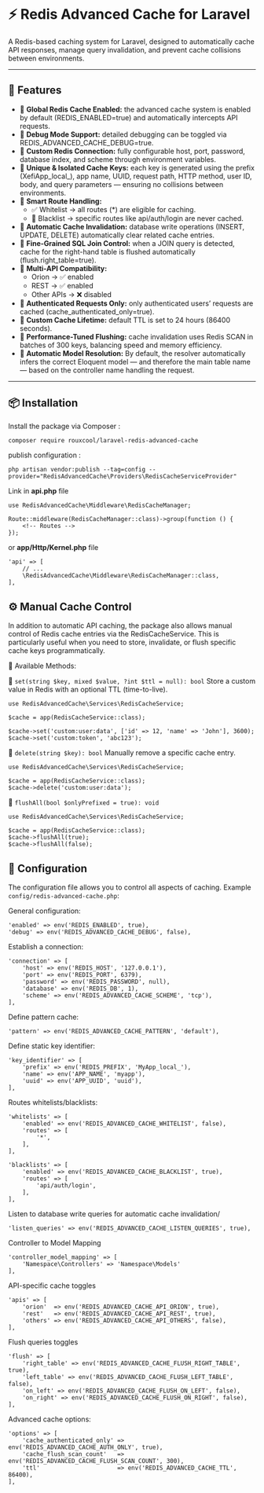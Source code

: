# ⚡ Redis Advanced Cache for Laravel

A Redis-based caching system for Laravel, designed to automatically cache API responses, manage query invalidation, and prevent cache collisions between environments.

---

## 🚀 Features

- 🔹 **Global Redis Cache Enabled:** the advanced cache system is enabled by default (REDIS_ENABLED=true) and automatically intercepts API requests.
- 🔹 **Debug Mode Support:** detailed debugging can be toggled via REDIS_ADVANCED_CACHE_DEBUG=true.
- 🔹 **Custom Redis Connection:** fully configurable host, port, password, database index, and scheme through environment variables.
- 🔹 **Unique & Isolated Cache Keys:** each key is generated using the prefix (XefiApp_local_), app name, UUID, request path, HTTP method, user ID, body, and query parameters — ensuring no collisions between environments.
- 🔹 **Smart Route Handling:**
    - ✅ Whitelist → all routes (*) are eligible for caching.
    - 🚫 Blacklist → specific routes like api/auth/login are never cached.
- 🔹 **Automatic Cache Invalidation:** database write operations (INSERT, UPDATE, DELETE) automatically clear related cache entries.
- 🔹 **Fine-Grained SQL Join Control:** when a JOIN query is detected, cache for the right-hand table is flushed automatically (flush.right_table=true).
- 🔹 **Multi-API Compatibility:**
    - Orion → ✅ enabled
    - REST → ✅ enabled
    - Other APIs → ❌ disabled
- 🔹 **Authenticated Requests Only:** only authenticated users’ requests are cached (cache_authenticated_only=true).
- 🔹 **Custom Cache Lifetime:** default TTL is set to 24 hours (86400 seconds).
- 🔹 **Performance-Tuned Flushing:** cache invalidation uses Redis SCAN in batches of 300 keys, balancing speed and memory efficiency.
- 🔹 **Automatic Model Resolution:** By default, the resolver automatically infers the correct Eloquent model — and therefore the main table name — based on the controller name handling the request.

---

## 📦 Installation

Install the package via Composer :

```bash
composer require rouxcool/laravel-redis-advanced-cache
```

publish configuration :
```
php artisan vendor:publish --tag=config --provider="RedisAdvancedCache\Providers\RedisCacheServiceProvider"
```

Link in **api.php** file
```
use RedisAdvancedCache\Middleware\RedisCacheManager;

Route::middleware(RedisCacheManager::class)->group(function () {
    <!-- Routes -->
});
```

or **app/Http/Kernel.php** file
```
'api' => [
    // ...
    \RedisAdvancedCache\Middleware\RedisCacheManager::class,
],
```

## ⚙️ Manual Cache Control

In addition to automatic API caching, the package also allows manual control of Redis cache entries via the RedisCacheService.
This is particularly useful when you need to store, invalidate, or flush specific cache keys programmatically.

🧠 Available Methods:

🔹 ``set(string $key, mixed $value, ?int $ttl = null): bool``
Store a custom value in Redis with an optional TTL (time-to-live).
```
use RedisAdvancedCache\Services\RedisCacheService;

$cache = app(RedisCacheService::class);

$cache->set('custom:user:data', ['id' => 12, 'name' => 'John'], 3600);
$cache->set('custom:token', 'abc123');
```
🔹 ``delete(string $key): bool``
Manually remove a specific cache entry.
```
use RedisAdvancedCache\Services\RedisCacheService;

$cache = app(RedisCacheService::class);
$cache->delete('custom:user:data');
```
🔹 ``flushAll(bool $onlyPrefixed = true): void``
```
use RedisAdvancedCache\Services\RedisCacheService;

$cache = app(RedisCacheService::class);
$cache->flushAll(true);
$cache->flushAll(false);
```

## 🧩 Configuration

The configuration file allows you to control all aspects of caching. Example ``config/redis-advanced-cache.php``:

General configuration:
```
'enabled' => env('REDIS_ENABLED', true),
'debug' => env('REDIS_ADVANCED_CACHE_DEBUG', false),
```
Establish a connection:
```
'connection' => [
    'host' => env('REDIS_HOST', '127.0.0.1'),
    'port' => env('REDIS_PORT', 6379),
    'password' => env('REDIS_PASSWORD', null),
    'database' => env('REDIS_DB', 1),
    'scheme' => env('REDIS_ADVANCED_CACHE_SCHEME', 'tcp'),
],
```
Define pattern cache:
```
'pattern' => env('REDIS_ADVANCED_CACHE_PATTERN', 'default'),
```
Define static key identifier:
```
'key_identifier' => [
    'prefix' => env('REDIS_PREFIX', 'MyApp_local_'),
    'name' => env('APP_NAME', 'myapp'),
    'uuid' => env('APP_UUID', 'uuid'),
],
```
Routes whitelists/blacklists:
```
'whitelists' => [
    'enabled' => env('REDIS_ADVANCED_CACHE_WHITELIST', false),
    'routes' => [
        '*',
    ],
],

'blacklists' => [
    'enabled' => env('REDIS_ADVANCED_CACHE_BLACKLIST', true),
    'routes' => [
        'api/auth/login',
    ],
],
```
Listen to database write queries for automatic cache invalidation/
```
'listen_queries' => env('REDIS_ADVANCED_CACHE_LISTEN_QUERIES', true),
```
Controller to Model Mapping
```
'controller_model_mapping' => [
    'Namespace\Controllers' => 'Namespace\Models'
],
```
API-specific cache toggles
```
'apis' => [
    'orion'  => env('REDIS_ADVANCED_CACHE_API_ORION', true),
    'rest'   => env('REDIS_ADVANCED_CACHE_API_REST', true),
    'others' => env('REDIS_ADVANCED_CACHE_API_OTHERS', false),
],
```
Flush queries toggles
```
'flush' => [
    'right_table' => env('REDIS_ADVANCED_CACHE_FLUSH_RIGHT_TABLE', true),
    'left_table' => env('REDIS_ADVANCED_CACHE_FLUSH_LEFT_TABLE', false),
    'on_left' => env('REDIS_ADVANCED_CACHE_FLUSH_ON_LEFT', false),
    'on_right' => env('REDIS_ADVANCED_CACHE_FLUSH_ON_RIGHT', false),
],
```
Advanced cache options:
```
'options' => [
    'cache_authenticated_only' => env('REDIS_ADVANCED_CACHE_AUTH_ONLY', true),
    'cache_flush_scan_count'   => env('REDIS_ADVANCED_CACHE_FLUSH_SCAN_COUNT', 300),
    'ttl'                      => env('REDIS_ADVANCED_CACHE_TTL', 86400),
],
```